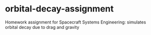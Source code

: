 # orbital-decay-assignment
Homework assignment for Spacecraft Systems Engineering: simulates orbital decay due to drag and gravity
